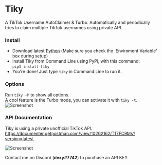 # Tiky
A TikTok Username AutoClaimer & Turbo.
Automatically and periodically tries to claim multiple TikTok usernames using private API.

### Install
- Download latest [Python](https://www.python.org/downloads/) (Make sure you check the 'Enviroment Variable' box during setup)
- Install Tiky from Command Line using PyPi, with this command: <br> `pip3 install tiky`
- You're done! Just type `tiky` in Command Line to run it.

### Options
Run `tiky -h` to show all options.<br>
A cool feature is the Turbo mode, you can activate it with `tiky -t`.
![Screenshot](https://i.imgur.com/E4TrERk.png)

### API Documentation
Tiky is using a private unofficial TikTok API.
https://documenter.getpostman.com/view/10262162/T17FC9Ms?version=latest

![Screenshot](https://i.imgur.com/JoCRZBW.png)

Contact me on Discord (<b>dexy#7742</b>) to purchase an API KEY.
